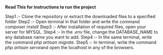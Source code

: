 <strong>Read This for instructions to run the project</strong>

Step1 :- Clone the repository or extract the downloaded files to a specified folder
Step2 :- Open terminal in that folder and write the command <i>composer install</i>
Step3 :- After installation of required files, open your server for MYSQL.
Step4 :- In the <i>.env</i> file, change the DATABASE_NAME to any database name you want to add.
Step4 :- In the same terminal, write the command <i>php artisan migrate</i>.
Step5 :- In terminal, write the command <i>php artisan serve</i>and open the localhost in any of the browsers.